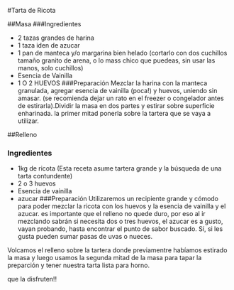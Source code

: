 #Tarta de Ricota

##Masa
###Ingredientes
* 2 tazas grandes de harina
* 1 taza iden de azucar
* 1 pan de manteca y/o margarina bien helado (cortarlo con dos cuchillos tamaño granito de arena, o lo mass chico que puedeas, sin usar las manos, solo cuchillos)
* Esencia de Vainilla
* 1 O 2 HUEVOS
###Preparación
Mezclar la harina con la manteca granulada, agregar esencia de vainilla (poca!) y huevos, uniendo sin amasar. (se recomienda dejar un rato en el freezer o congelador antes de estirarla).Dividir la masa en dos partes y estirar sobre superficie enharinada. la primer mitad ponerla sobre la tartera que se vaya a utilizar.

##Relleno
### Ingredientes
* 1kg de ricota (Esta receta asume tartera grande y la búsqueda de una tarta contundente)
* 2 o 3 huevos
* Esencia de vainilla
* azucar
###Preparación
Utilizaremos un recipiente grande y cómodo para poder mezclar la ricota con los huevos y la esencia de vainilla y el azucar. es importante que el relleno no quede duro, por eso al ir mezclando sabrán si necesita dos o tres huevos, el azucar es a gusto, vayan probando, hasta encontrar el punto de sabor buscado. 
Sí, si les gusta pueden sumar pasas de uvas o nueces.

Volcamos el relleno sobre la tartera donde previamentre habíamos estirado la masa y luego usamos la segunda mitad de la masa para tapar la preparción y tener nuestra tarta lista para horno.

que la disfruten!!
